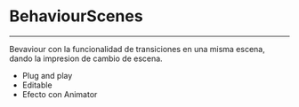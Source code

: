 # BehaviourScenes
---

Bevaviour con la funcionalidad de transiciones en una misma escena, dando la impresion de cambio de escena.

* Plug and play
* Editable
* Efecto con Animator